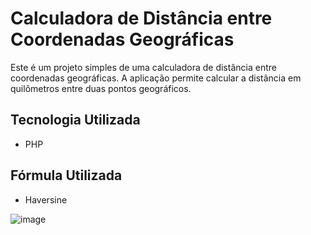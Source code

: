 # Calculadora de Distância entre Coordenadas Geográficas

Este é um projeto simples de uma calculadora de distância entre coordenadas geográficas. A aplicação permite calcular a distância em quilômetros entre duas pontos geográficos.

## Tecnologia Utilizada

- PHP

## Fórmula Utilizada

- Haversine

![image](https://github.com/thiagopetherson/calcular-distancia-haversine/assets/44420212/19c6306a-2071-4e79-8a00-d73507da58ad)

